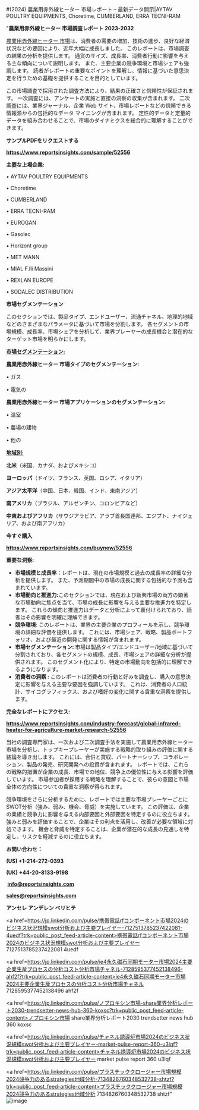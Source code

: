 #(2024) 農業用赤外線ヒーター 市場レポート – 最新データ開示|AYTAV POULTRY EQUIPMENTS, Choretime, CUMBERLAND, ERRA TECNI-RAM

"<strong>農業用赤外線ヒーター 市場調査レポート 2023-2032</strong>

<a href=https://www.reportsinsights.com/sample/52556>農業用赤外線ヒーター 市場</a>は、消費者の需要の増加、技術の進歩、良好な経済状況などの要因により、近年大幅に成長しました。 このレポートは、市場調査の結果の分析を提供します。 通貨のサイズ、成長率、消費者行動に影響を与える主な傾向について説明します。 また、主要企業の競争環境と市場シェアも強調します。 読者がレポートの重要なポイントを理解し、情報に基づいた意思決定を行うための基礎を提供することを目的としています。

この市場調査で採用された調査方法により、結果の正確さと信頼性が保証されます。 一次調査には、アンケートの実施と直接の洞察の収集が含まれます。 二次調査には、業界ジャーナル、企業 Web サイト、市場レポートなどの信頼できる情報源からの包括的なデータ マイニングが含まれます。 定性的データと定量的データを組み合わせることで、市場のダイナミクスを総合的に理解することができます。

<strong><b>サンプルPDFをリクエストする</b></strong>

<a href=https://www.reportsinsights.com/sample/52556><strong><u>https://www.reportsinsights.com/sample/52556</u></strong></a>

<strong>主要な上場企業:</strong>

• AYTAV POULTRY EQUIPMENTS

• Choretime

• CUMBERLAND

• ERRA TECNI-RAM

• EUROGAN

• Gasolec

• Horizont group

• MET MANN

• MIAL F.lli Massini

• REXLAN EUROPE

• SODALEC DISTRIBUTION

<strong>市場セグメンテーション</strong>

このセクションでは、製品タイプ、エンドユーザー、流通チャネル、地理的地域などのさまざまなパラメータに基づいて市場を分割します。 各セグメントの市場規模、成長率、市場シェアを分析して、業界プレーヤーの成長機会と潜在的なターゲット市場を明らかにします。

<strong><u>市場セグメンテーション</u></strong><strong><u>:</u></strong>

<strong>農業用赤外線ヒーター 市場タイプのセグメンテーション:</strong>

• ガス

• 電気の

<strong>農業用赤外線ヒーター 市場アプリケーションのセグメンテーション:</strong>

• 温室

• 農場の建物

• 他の

<strong><u>地域別</u></strong><strong><u>:</u></strong>

<strong>北米</strong>（米国、カナダ、およびメキシコ）

<strong>ヨーロッパ</strong>（ドイツ、フランス、英国、ロシア、イタリア）

<strong>アジア太平洋</strong>（中国、日本、韓国、インド、東南アジア）

<strong>南アメリカ</strong>（ブラジル、アルゼンチン、コロンビアなど）

<strong>中東およびアフリカ</strong>（サウジアラビア、アラブ首長国連邦、エジプト、ナイジェリア、および南アフリカ）

<strong>今すぐ購入</strong>

<a href=https://www.reportsinsights.com/buynow/52556><strong><u>https://www.reportsinsights.com/buynow/52556</u></strong></a>

<strong>重要な洞察:</strong>
<ul>
  <li><strong>市場規模と成長率：</strong>レポートは、現在の市場規模と過去の成長率の詳細な分析を提供します。 また、予測期間中の市場の成長に関する包括的な予測も含まれています。</li>
  <li><strong>市場動向と推進力:</strong>このセクションでは、現在および新興市場の両方の顕著な市場動向に焦点を当て、市場の成長に影響を与える主要な推進力を特定します。 これらの傾向と推進力はデータと分析によって裏付けられており、読者はその影響を明確に理解できます。</li>
  <li><strong>競争環境</strong>: このレポートは、業界の主要企業のプロフィールを示し、競争環境の詳細な評価を提供します。 これには、市場シェア、戦略、製品ポートフォリオ、および最近の開発に関する情報が含まれます。</li>
  <li><strong>市場セグメンテーション: </strong>市場は製品タイプ/エンドユーザー/地域に基づいて分割されており、各セグメントの規模、成長、市場シェアの詳細な分析が提供されます。 このセグメント化により、特定の市場動向を包括的に理解できるようになります。</li>
  <li><strong>消費者の洞察 : </strong>このレポートは消費者の行動と好みを調査し、購入の意思決定に影響を与える主要な要因を強調しています。 これは、消費者の人口統計、サイコグラフィックス、および嗜好の変化に関する貴重な洞察を提供します。</li>
</ul>
<strong>完全なレポートにアクセス:</strong>

<a href=https://www.reportsinsights.com/industry-forecast/global-infrared-heater-for-agriculture-market-research-52556><strong><u><b>https://www.reportsinsights.com/industry-forecast/global-infrared-heater-for-agriculture-market-research-52556</b></u></strong></a>

当社の調査専門家は、一次および二次調査手法を実施して農業用赤外線ヒーター市場を分析し、トップキープレーヤーが実施する戦略的取り組みの評価に関する結論を導き出します。 これには、合併と買収、パートナーシップ、コラボレーション、製品の発売、研究開発への投資が含まれます。 レポートでは、これらの戦略的措置が企業の成長、市場での地位、競争上の優位性に与える影響を評価しています。 市場参加者が採用する戦略を理解することで、彼らの意図と市場全体の方向性についての貴重な洞察が得られます。

競争環境をさらに分析するために、レポートでは主要な市場プレーヤーごとにSWOT分析（強み、弱み、機会、脅威）を実施しています。 この評価は、企業の業績と競争力に影響を与える内部要因と外部要因を特定するのに役立ちます。 強みと弱みを評価することで、企業はその利点を活用し、改善が必要な領域に対処できます。 機会と脅威を特定することは、企業が潜在的な成長の見通しを特定し、リスクを軽減するのに役立ちます。

<strong>お問い合わせ：</strong>

<strong>(US) +1-214-272-0393</strong>

<strong>(UK) +44-20-8133-9198</strong>

<strong> </strong><a href=info@reportsinsights.com><strong><u>info@reportsinsights.com</u></strong></a>

<a href=sales@reportsinsights.com><strong><u>sales@reportsinsights.com</u></strong></a>

<strong>アンセレ アンデレン ベリヒテ</strong>

<a href=https://jp.linkedin.com/pulse/携帯電話rfコンポーネント市場2024のビジネス状況規模swot分析および主要プレイヤー-7127513785237422081-4uedf?trk=public_post_feed-article-content>携帯電話rfコンポーネント市場2024のビジネス状況規模swot分析および主要プレイヤー 7127513785237422081 4uedf</a>

<a href=https://jp.linkedin.com/pulse/ie4永久磁石同期モーター市場2024主要企業生産プロセスの分析コスト分析市場チャネル-7128595377452138496-ahf2f?trk=public_post_feed-article-content>ie4永久磁石同期モーター市場2024主要企業生産プロセスの分析コスト分析市場チャネル 7128595377452138496 ahf2f</a>

<a href=https://jp.linkedin.com/pulse/ノプロキシン市場-share業界分析レポート2030-trendsetter-news-hub-360-koxsc?trk=public_post_feed-article-content>ノプロキシン市場 share業界分析レポート2030 trendsetter news hub 360 koxsc</a>

<a href=https://jp.linkedin.com/pulse/チャネル誘導炉市場2024のビジネス状況規模swot分析および主要プレイヤー-market-pulse-report-360-u3lqf?trk=public_post_feed-article-content>チャネル誘導炉市場2024のビジネス状況規模swot分析および主要プレイヤー market pulse report 360 u3lqf</a>

<a href=https://jp.linkedin.com/pulse/プラスチッククロージャー市場規模2024競争力のあるstrategies地域分析-7134826760348532738-shtzf?trk=public_post_feed-article-content>プラスチッククロージャー市場規模2024競争力のあるstrategies地域分析 7134826760348532738 shtzf</a>"
![image](https://github.com/ahaan12367/RIMarket24/assets/158471582/25d72eb0-32c1-4aa1-b226-c9c0e43b461c)
